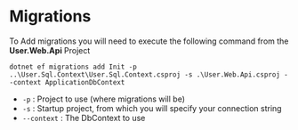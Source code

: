 ﻿
# Migrations

To Add migrations you will need to execute the following command from the **User.Web.Api** Project

```
dotnet ef migrations add Init -p ..\User.Sql.Context\User.Sql.Context.csproj -s .\User.Web.Api.csproj --context ApplicationDbContext
``` 

* `-p` : Project to use (where migrations will be)
* `-s` : Startup project, from which you will specify your connection string
* `--context` : The DbContext to use